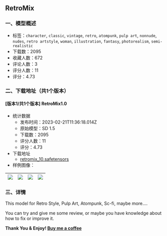 ## RetroMix
### 一、模型概述

- 标签：`character`, `classic`, `vintage`, `retro`, `atompunk`, `pulp art`, `nonnude`, `nudes`, `retro artstyle`, `woman`, `illustration`, `fantasy`, `photorealism`, `semi-realistic`
- 下载数：2095
- 收藏人数：672
- 评论人数：3
- 评分人数：11
- 评分：4.73

### 二、下载地址（共1个版本）

#### [版本1/共1个版本] RetroMix1.0

- 统计数据
  - 发布时间：2023-02-21T11:36:18.014Z
  - 原始模型：SD 1.5
  - 下载数：2095
  - 评分人数：11
  - 评分：4.73
- 下载地址
  - [retromix_10.safetensors](https://civitai.com/api/download/models/9970)
- 样例图像：

| <img src="https://image.civitai.com/xG1nkqKTMzGDvpLrqFT7WA/18d53820-c2f5-473f-871a-a653551ef700/width=450/98029.jpeg" /> | <img src="https://image.civitai.com/xG1nkqKTMzGDvpLrqFT7WA/571263d2-2abc-4de0-65a3-c5f3e6102500/width=450/97124.jpeg" /> | <img src="https://image.civitai.com/xG1nkqKTMzGDvpLrqFT7WA/da374a02-c5b3-41b9-0df5-8f6b52e02600/width=450/97125.jpeg" /> | <img src="https://image.civitai.com/xG1nkqKTMzGDvpLrqFT7WA/8f478fb5-6541-4d3c-1ae9-7e7a760af500/width=450/103022.jpeg" /> |
| ---- | ---- | ---- | ---- |


### 三、详情
<p>This model for Retro Style, Pulp Art, Atompunk, Sc-fi, maybe more....</p><p>You can try and give me some review, or maybe you have knowledge about how to fix or improve it.</p><p></p><p><strong>Thank You &amp; Enjoy! </strong><a target="_blank" rel="ugc" href="https://beacons.ai/lostdogplay"><strong>Buy me a coffee</strong></a></p>